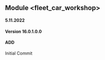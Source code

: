 ## Module <fleet_car_workshop>

#### 5.11.2022
#### Version 16.0.1.0.0
#### ADD
Initial Commit 




